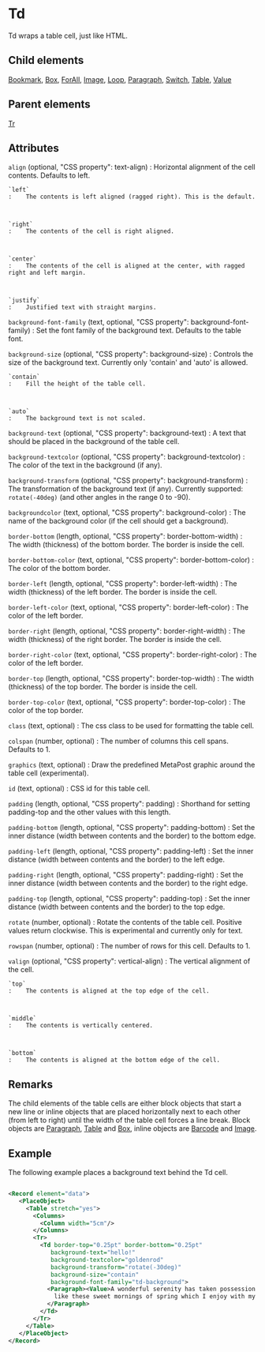 # Td



Td wraps a table cell, just like HTML.



##  Child elements

[Bookmark](../bookmark.md), [Box](../box.md), [ForAll](../forall.md), [Image](../image.md), [Loop](../loop.md), [Paragraph](../paragraph.md), [Switch](../switch.md), [Table](../table.md), [Value](../value.md)

##  Parent elements

[Tr](../tr.md)


## Attributes



`align` (optional, "CSS property": text-align)
:   Horizontal alignment of the cell contents. Defaults to left.



    `left`
    :    The contents is left aligned (ragged right). This is the default.



    `right`
    :    The contents of the cell is right aligned.



    `center`
    :    The contents of the cell is aligned at the center, with ragged right and left margin.



    `justify`
    :    Justified text with straight margins.




`background-font-family` (text, optional, "CSS property": background-font-family)
:   Set the font family of the background text. Defaults to the table font.




`background-size` (optional, "CSS property": background-size)
:   Controls the size of the background text. Currently only 'contain' and 'auto' is allowed.



    `contain`
    :    Fill the height of the table cell.



    `auto`
    :    The background text is not scaled.




`background-text` (optional, "CSS property": background-text)
:   A text that should be placed in the background of the table cell.




`background-textcolor` (optional, "CSS property": background-textcolor)
:   The color of the text in the background (if any).




`background-transform` (optional, "CSS property": background-transform)
:   The transformation of the background text (if any). Currently supported: `rotate(-40deg)` (and other angles in the range 0 to -90).




`backgroundcolor` (text, optional, "CSS property": background-color)
:   The name of the background color (if the cell should get a background).




`border-bottom` (length, optional, "CSS property": border-bottom-width)
:   The width (thickness) of the bottom border. The border is inside the cell.




`border-bottom-color` (text, optional, "CSS property": border-bottom-color)
:   The color of the bottom border.




`border-left` (length, optional, "CSS property": border-left-width)
:   The width (thickness) of the left border. The border is inside the cell.




`border-left-color` (text, optional, "CSS property": border-left-color)
:   The color of the left border.




`border-right` (length, optional, "CSS property": border-right-width)
:   The width (thickness) of the right border. The border is inside the cell.




`border-right-color` (text, optional, "CSS property": border-right-color)
:   The color of the left border.




`border-top` (length, optional, "CSS property": border-top-width)
:   The width (thickness) of the top border. The border is inside the cell.




`border-top-color` (text, optional, "CSS property": border-top-color)
:   The color of the top border.




`class` (text, optional)
:   The css class to be used for formatting the table cell.




`colspan` (number, optional)
:   The number of columns this cell spans. Defaults to 1.




`graphics` (text, optional)
:   Draw the predefined MetaPost graphic around the table cell (experimental).




`id` (text, optional)
:   CSS id for this table cell.




`padding` (length, optional, "CSS property": padding)
:   Shorthand for setting padding-top and the other values with this length.




`padding-bottom` (length, optional, "CSS property": padding-bottom)
:   Set the inner distance (width between contents and the border) to the bottom edge.




`padding-left` (length, optional, "CSS property": padding-left)
:   Set the inner distance (width between contents and the border) to the left edge.




`padding-right` (length, optional, "CSS property": padding-right)
:   Set the inner distance (width between contents and the border) to the right edge.




`padding-top` (length, optional, "CSS property": padding-top)
:   Set the inner distance (width between contents and the border) to the top edge.




`rotate` (number, optional)
:   Rotate the contents of the table cell. Positive values return clockwise. This is experimental and currently only for text.




`rowspan` (number, optional)
:   The number of rows for this cell. Defaults to 1.




`valign` (optional, "CSS property": vertical-align)
:   The vertical alignment of the cell.



    `top`
    :    The contents is aligned at the top edge of the cell.



    `middle`
    :    The contents is vertically centered.



    `bottom`
    :    The contents is aligned at the bottom edge of the cell.




## Remarks
The child elements of the table cells are either block objects that start a new line or inline objects that are placed horizontally next to each other (from left to right) until the width of the table cell forces a line break.
        Block objects are [Paragraph](../paragraph.md), [Table](../table.md) and [Box](../box.md), inline objects are [Barcode](../barcode.md) and [Image](../image.md).


## Example


The following example places a background text behind the Td cell.


```xml

<Record element="data">
   <PlaceObject>
     <Table stretch="yes">
       <Columns>
         <Column width="5cm"/>
       </Columns>
       <Tr>
         <Td border-top="0.25pt" border-bottom="0.25pt"
            background-text="hello!"
            background-textcolor="goldenrod"
            background-transform="rotate(-30deg)"
            background-size="contain"
            background-font-family="td-background">
           <Paragraph><Value>A wonderful serenity has taken possession of my entire soul,
             like these sweet mornings of spring which I enjoy with my whole heart.</Value>
           </Paragraph>
         </Td>
       </Tr>
     </Table>
   </PlaceObject>
</Record>

```






